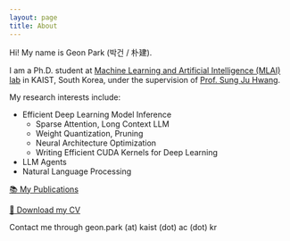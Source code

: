 ```yaml
---
layout: page
title: About
---
```


<!--
<p class="message">
  Hey there! This page is included as an example. Feel free to customize it for your own use upon downloading. Carry on!
</p>

In the novel, *The Strange Case of Dr. Jeykll and Mr. Hyde*, Mr. Poole is Dr. Jekyll's virtuous and loyal butler. Similarly, Poole is an upstanding and effective butler that helps you build Jekyll themes. It's made by [@mdo](https://twitter.com/mdo).

There are currently two themes built on Poole:

* [Hyde](http://hyde.getpoole.com)
* [Lanyon](http://lanyon.getpoole.com)

Learn more and contribute on [GitHub](https://github.com/poole).

## Setup

Some fun facts about the setup of this project include:

* Built for [Jekyll](http://jekyllrb.com)
* Developed on GitHub and hosted for free on [GitHub Pages](https://pages.github.com)
* Coded with [Sublime Text 2](http://sublimetext.com), an amazing code editor
* Designed and developed while listening to music like [Blood Bros Trilogy](https://soundcloud.com/maddecent/sets/blood-bros-series)

Have questions or suggestions? Feel free to [open an issue on GitHub](https://github.com/poole/issues/new) or [ask me on Twitter](https://twitter.com/mdo).

Thanks for reading!-->
Hi! My name is Geon Park (박건 / 朴建).

I am a Ph.D. student at [Machine Learning and Artificial Intelligence (MLAI) lab](https://www.mlai-kaist.com/) in KAIST, South Korea, under the supervision of [Prof. Sung Ju Hwang](http://www.sungjuhwang.com/).

My research interests include:
* Efficient Deep Learning Model Inference
    * Sparse Attention, Long Context LLM
    * Weight Quantization, Pruning
    * Neural Architecture Optimization
    * Writing Efficient CUDA Kernels for Deep Learning
* LLM Agents
* Natural Language Processing

[📚 My Publications](https://scholar.google.com/citations?user=aJu-QCsAAAAJ)

[📝 Download my CV](/public/Geon_Park_CV__Resume.pdf)

Contact me through geon.park (at) kaist (dot) ac (dot) kr
